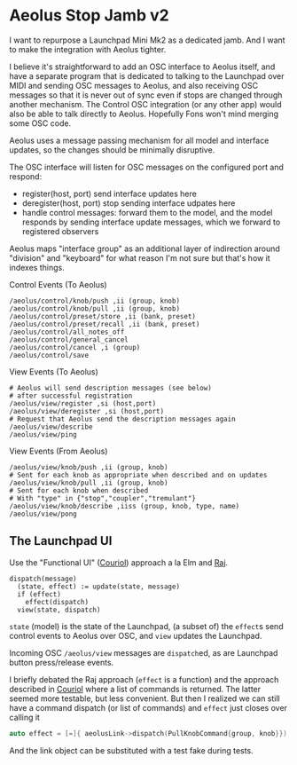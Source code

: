 # Aeolus Stop Jamb v2
I want to repurpose a Launchpad Mini Mk2 as a dedicated jamb. And I want to
make the integration with Aeolus tighter.

I believe it's straightforward to add an OSC interface to Aeolus itself, and
have a separate program that is dedicated to talking to the Launchpad over
MIDI and sending OSC messages to Aeolus, and also receiving OSC messages so
that it is never out of sync even if stops are changed through another
mechanism. The Control OSC integration (or any other app) would also be able
to talk directly to Aeolus. Hopefully Fons won't mind merging some OSC code.

Aeolus uses a message passing mechanism for all model and interface updates,
so the changes should be minimally disruptive.

The OSC interface will listen for OSC messages on the configured port and respond:
- register(host, port) send interface updates here
- deregister(host, port) stop sending interface udpates here
- handle control messages: forward them to the model, and the model responds by sending interface update messages, which we forward to registered observers

Aeolus maps "interface group" as an additional layer of indirection around "division" and "keyboard" for what reason I'm not sure but that's how it indexes things.

Control Events (To Aeolus)
```
/aeolus/control/knob/push ,ii (group, knob)
/aeolus/control/knob/pull ,ii (group, knob)
/aeolus/control/preset/store ,ii (bank, preset)
/aeolus/control/preset/recall ,ii (bank, preset)
/aeolus/control/all_notes_off
/aeolus/control/general_cancel
/aeolus/control/cancel ,i (group)
/aeolus/control/save
```

View Events (To Aeolus)
```
# Aeolus will send description messages (see below)
# after successful registration
/aeolus/view/register ,si (host,port)
/aeolus/view/deregister ,si (host,port)
# Request that Aeolus send the description messages again
/aeolus/view/describe
/aeolus/view/ping
```

View Events (From Aeolus)
```
/aeolus/view/knob/push ,ii (group, knob)
# Sent for each knob as appropriate when described and on updates
/aeolus/view/knob/pull ,ii (group, knob)
# Sent for each knob when described
# With "type" in {"stop","coupler","tremulant"}
/aeolus/view/knob/describe ,iiss (group, knob, type, name)
/aeolus/view/pong
```

## The Launchpad UI
Use the "Functional UI" ([Couriol][1]) approach a la Elm and [Raj](https://jew.ski/raj/).

```
dispatch(message)
  (state, effect) := update(state, message)
  if (effect)
    effect(dispatch)
  view(state, dispatch)
```

`state` (model) is the state of the Launchpad, (a subset of) the `effect`s send
control events to Aeolus over OSC, and `view` updates the Launchpad.

Incoming OSC `/aeolus/view` messages are `dispatch`ed, as are Launchpad button
press/release events.

I briefly debated the Raj approach (`effect` is a function) and the approach
described in [Couriol][1] where a list of commands is returned. The latter seemed
more testable, but less convenient. But then I realized we can still have a
command dispatch (or list of commands) and `effect` just closes over calling
it
```cpp
auto effect = [=]{ aeolusLink->dispatch(PullKnobCommand{group, knob}}); }
```

And the link object can be substituted with a test fake during tests.

[1]: https://www.infoq.com/articles/functional-UI-introduction-no-framework/ "Functional UI (Framework-Free at Last)"
